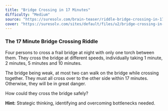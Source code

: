 ```yaml
---
title: "Bridge Crossing in 17 Minutes"
difficulty: "Medium"
source: "https://suresolv.com/brain-teaser/riddle-bridge-crossing-in-17-mins"
cover: "https://suresolv.com/sites/default/files/u2/bridge-crossing-in-17-mins-riddle.jpg"
---
```


### The 17 Minute Bridge Crossing Riddle

Four persons to cross a frail bridge at night with only one torch between them. They cross the bridge at different speeds, individually taking 1 minute, 2 minutes, 5 minutes and 10 minutes.

The bridge being weak, at most two can walk on the bridge while crossing together. They must all cross over to the other side within 17 minutes. Otherwise, they will be in great danger.

How could they cross the bridge safely?

**Hint:** Strategic thinking, identifying and overcoming bottlenecks needed.
